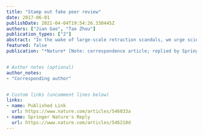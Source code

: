 ```yaml
---
title: "Stamp out fake peer review"
date: 2017-06-01
publishDate: 2021-04-04T19:54:26.330445Z
authors: ["Jian Gao", "Tao Zhou"]
publication_types: ["2"]
abstract: "In the wake of large-scale retraction scandals, we urge scientific publishers to be more proactive in stamping out fake peer-reviewing practices. They should work with editors, authors and research institutes to implement an effective system of precautions and penalties."
featured: false
publication: "*Nature* [Note: correspondence article; replied by Springer Nature: T. Welschot, *Nature* 546 (2017) 210]"


# Author notes (optional)
author_notes:
- "Corresponding author"


# Custom links (uncomment lines below)
links:
- name: Published Link
  url: https://www.nature.com/articles/546033a
- name: Springer Nature's Reply
  url: https://www.nature.com/articles/546210d
---
```


